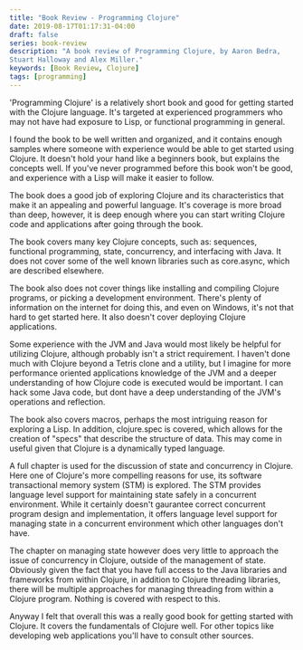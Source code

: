 ```yaml
---
title: "Book Review - Programming Clojure"
date: 2019-08-17T01:17:31-04:00
draft: false
series: book-review
description: "A book review of Programming Clojure, by Aaron Bedra,
Stuart Halloway and Alex Miller."
keywords: [Book Review, Clojure]
tags: [programming]
---
```


'Programming Clojure' is a relatively short book and good for getting
started with the Clojure language.  It's targeted at experienced
programmers who may not have had exposure to Lisp, or functional
programming in general.

I found the book to be well written and organized, and it contains
enough samples where someone with experience would be able to get
started using Clojure.  It doesn't hold your hand like a beginners
book, but explains the concepts well.  If you've never programmed
before this book won't be good, and experience with a Lisp will make
it easier to follow.

The book does a good job of exploring Clojure and its characteristics
that make it an appealing and powerful language.  It's coverage is
more broad than deep, however, it is deep enough where you can start
writing Clojure code and applications after going through the book.

The book covers many key Clojure concepts, such as: sequences,
functional programming, state, concurrency, and interfacing with
Java.  It does not cover some of the well known libraries such as
core.async, which are described elsewhere.

The book also does not cover things like installing and compiling
Clojure programs, or picking a development environment.  There's
plenty of information on the internet for doing this, and even on
Windows, it's not that hard to get started here.  It also doesn't
cover deploying Clojure applications.

Some experience with the JVM and Java would most likely be helpful for
utilizing Clojure, although probably isn't a strict requirement.  I
haven't done much with Clojure beyond a Tetris clone and a utility,
but I imagine for more performance oriented applications knowledge of
the JVM and a deeper understanding of how Clojure code is executed
would be important.  I can hack some Java code, but dont have a deep
understanding of the JVM's operations and reflection.

The book also covers macros, perhaps the most intriguing reason for
exploring a Lisp.  In addition, clojure.spec is covered, which allows
for the creation of "specs" that describe the structure of data.  This
may come in useful given that Clojure is a dynamically typed language.

A full chapter is used for the discussion of state and concurrency in
Clojure.  Here one of Clojure's more compelling reasons for use, its
software transactional memory system (STM) is explored.  The STM
provides language level support for maintaining state safely in a
concurrent environment.  While it certainly doesn't gaurantee correct
concurrent program design and implementation, it offers language level
support for managing state in a concurrent environment which other
languages don't have.

The chapter on managing state however does very little to approach the
issue of concurrency in Clojure, outside of the management of state.
Obviously given the fact that you have full access to the Java
libraries and frameworks from within Clojure, in addition to Clojure
threading libraries, there will be multiple approaches for managing
threading from within a Clojure program.  Nothing is covered with
respect to this.

Anyway I felt that overall this was a really good book for getting
started with Clojure.  It covers the fundamentals of Clojure well.
For other topics like developing web applications you'll have to
consult other sources.





